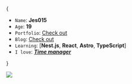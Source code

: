 {

* `Name`: **Jes015**
* `Age`: **19**
* `Portfolio`: <a href='https://portfolio-three-chi-27.vercel.app/' target='_blank'>Check out</a>
* `Blog`: <a href='https://blog-one-murex.vercel.app/' target='_blank'>Check out</a>
* `Learning`: [**Nest.js**, **React**, **Astro**, **TypeScript**]
* `I love`: ***[Time manager](https://time-manager-zeta.vercel.app/)***
  
}

<img src="https://komarev.com/ghpvc/?username=jes015&color=blueviolet"/> 
